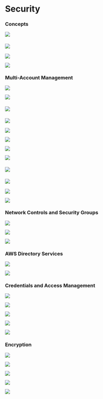 # Security

### Concepts

![](<../../../.gitbook/assets/Screen Shot 2022-11-21 at 10.52.04 am.png>)

### ![](<../../../.gitbook/assets/Screen Shot 2022-11-21 at 10.52.18 am.png>)

![](<../../../.gitbook/assets/Screen Shot 2022-11-21 at 10.53.41 am.png>)

![](<../../../.gitbook/assets/Screen Shot 2022-11-21 at 10.56.45 am.png>)

###

### Multi-Account Management&#x20;

![](<../../../.gitbook/assets/Screen Shot 2022-11-21 at 12.03.08 pm.png>)

![](<../../../.gitbook/assets/Screen Shot 2022-11-21 at 12.03.20 pm.png>)

### ![](<../../../.gitbook/assets/Screen Shot 2022-11-21 at 12.05.54 pm.png>)

### ![](<../../../.gitbook/assets/Screen Shot 2022-11-21 at 12.06.26 pm.png>)

![](<../../../.gitbook/assets/Screen Shot 2022-11-21 at 12.06.55 pm.png>)

![](<../../../.gitbook/assets/Screen Shot 2022-11-21 at 12.07.27 pm.png>)

![](<../../../.gitbook/assets/Screen Shot 2022-11-21 at 12.08.10 pm.png>)

![](<../../../.gitbook/assets/Screen Shot 2022-11-21 at 12.08.20 pm.png>)

### ![](<../../../.gitbook/assets/Screen Shot 2022-11-21 at 12.09.39 pm.png>)

### ![](<../../../.gitbook/assets/Screen Shot 2022-11-21 at 12.12.05 pm.png>)

![](<../../../.gitbook/assets/Screen Shot 2022-11-21 at 12.12.25 pm.png>)

![](<../../../.gitbook/assets/Screen Shot 2022-11-21 at 12.12.39 pm.png>)



### Network Controls and Security Groups

![](<../../../.gitbook/assets/Screen Shot 2022-11-21 at 12.14.52 pm.png>)

![](<../../../.gitbook/assets/Screen Shot 2022-11-21 at 12.15.25 pm.png>)

![](<../../../.gitbook/assets/Screen Shot 2022-11-21 at 12.16.03 pm.png>)



### AWS Directory Services&#x20;

![](<../../../.gitbook/assets/Screen Shot 2022-11-21 at 10.33.12 am.png>)

![](<../../../.gitbook/assets/Screen Shot 2022-11-21 at 10.33.53 am.png>)



### Credentials and Access Management&#x20;

![](<../../../.gitbook/assets/Screen Shot 2022-11-21 at 10.35.01 am.png>)

![](<../../../.gitbook/assets/Screen Shot 2022-11-21 at 10.36.10 am.png>)

![](<../../../.gitbook/assets/Screen Shot 2022-11-21 at 10.36.52 am.png>)

![](<../../../.gitbook/assets/Screen Shot 2022-11-21 at 10.37.07 am.png>)

![](<../../../.gitbook/assets/Screen Shot 2022-11-21 at 10.38.10 am.png>)



### Encryption

![](<../../../.gitbook/assets/Screen Shot 2022-11-21 at 10.40.55 am.png>)

![](<../../../.gitbook/assets/Screen Shot 2022-11-21 at 10.41.32 am.png>)

![](<../../../.gitbook/assets/Screen Shot 2022-11-21 at 10.42.28 am.png>)

![](<../../../.gitbook/assets/Screen Shot 2022-11-21 at 10.43.51 am.png>)

![](<../../../.gitbook/assets/Screen Shot 2022-11-21 at 10.44.39 am.png>)

